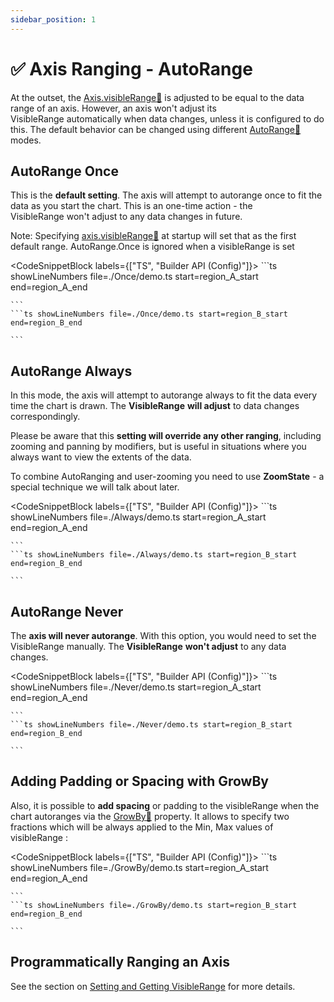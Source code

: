 ```yaml
---
sidebar_position: 1
---
```


# ✅ Axis Ranging - AutoRange

At the outset, the [Axis.visibleRange:blue_book:](https://www.scichart.com/documentation/js/current/typedoc/classes/axiscore.html#visiblerange) is adjusted to be equal to the data range of an axis. However, an axis won't adjust its VisibleRange automatically when data changes, unless it is configured to do this. The default behavior can be changed using different [AutoRange:blue_book:](https://www.scichart.com/documentation/js/current/typedoc/classes/axiscore.html#autorange) modes.

AutoRange Once
--------------

This is the **default setting**. The axis will attempt to autorange once to fit the data as you start the chart. This is an one-time action - the VisibleRange won't adjust to any data changes in future.

Note: Specifying [axis.visibleRange:blue_book:](https://www.scichart.com/documentation/js/current/typedoc/classes/axiscore.html#visiblerange) at startup will set that as the first default range. AutoRange.Once is ignored when a visibleRange is set

<CodeSnippetBlock labels={["TS", "Builder API (Config)"]}>
    ```ts showLineNumbers file=./Once/demo.ts start=region_A_start end=region_A_end

    ```
    ```ts showLineNumbers file=./Once/demo.ts start=region_B_start end=region_B_end

    ```

</CodeSnippetBlock>

<LiveDocSnippet name="./Once/demo" />

AutoRange Always
----------------

In this mode, the axis will attempt to autorange always to fit the data every time the chart is drawn. The **VisibleRange** **will adjust** to data changes correspondingly.

Please be aware that this **setting will override any other ranging**, including zooming and panning by modifiers, but is useful in situations where you always want to view the extents of the data.

To combine AutoRanging and user-zooming you need to use **ZoomState** - a special technique we will talk about later.

<CodeSnippetBlock labels={["TS", "Builder API (Config)"]}>
    ```ts showLineNumbers file=./Always/demo.ts start=region_A_start end=region_A_end

    ```
    ```ts showLineNumbers file=./Always/demo.ts start=region_B_start end=region_B_end

    ```

</CodeSnippetBlock>

<LiveDocSnippet name="./Always/demo" />

AutoRange Never
---------------

The **axis will never autorange**. With this option, you would need to set the VisibleRange manually. The **VisibleRange** **won't adjust** to any data changes.

<CodeSnippetBlock labels={["TS", "Builder API (Config)"]}>
    ```ts showLineNumbers file=./Never/demo.ts start=region_A_start end=region_A_end

    ```
    ```ts showLineNumbers file=./Never/demo.ts start=region_B_start end=region_B_end

    ```

</CodeSnippetBlock>

<LiveDocSnippet name="./Never/demo" />

Adding Padding or Spacing with GrowBy
-------------------------------------

Also, it is possible to **add spacing** or padding to the visibleRange when the chart autoranges via the [GrowBy:blue_book:](https://www.scichart.com/documentation/js/current/typedoc/classes/axiscore.html#growby) property. It allows to specify two fractions which will be always applied to the Min, Max values of visibleRange :

<CodeSnippetBlock labels={["TS", "Builder API (Config)"]}>
    ```ts showLineNumbers file=./GrowBy/demo.ts start=region_A_start end=region_A_end

    ```
    ```ts showLineNumbers file=./GrowBy/demo.ts start=region_B_start end=region_B_end

    ```

</CodeSnippetBlock>

<LiveDocSnippet name="./GrowBy/demo" />

Programmatically Ranging an Axis
-------------------------------

See the section on [Setting and Getting VisibleRange](/docs/2d-charts/axis-api/ranging-scaling/set-range-zoom-to-fit) for more details.
